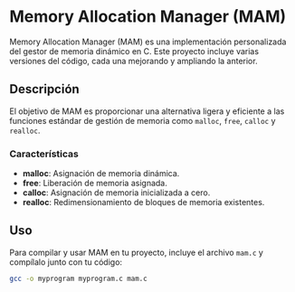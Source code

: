 # Memory Allocation Manager (MAM)

Memory Allocation Manager (MAM) es una implementación personalizada del gestor de memoria dinámico en C. Este proyecto incluye varias versiones del código, cada una mejorando y ampliando la anterior.

## Descripción

El objetivo de MAM es proporcionar una alternativa ligera y eficiente a las funciones estándar de gestión de memoria como `malloc`, `free`, `calloc` y `realloc`.

### Características

- **malloc**: Asignación de memoria dinámica.
- **free**: Liberación de memoria asignada.
- **calloc**: Asignación de memoria inicializada a cero.
- **realloc**: Redimensionamiento de bloques de memoria existentes.

## Uso

Para compilar y usar MAM en tu proyecto, incluye el archivo `mam.c` y compílalo junto con tu código:

```sh
gcc -o myprogram myprogram.c mam.c
